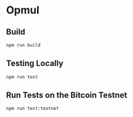 # Opmul

## Build

```sh
npm run build
```

## Testing Locally

```sh
npm run test
```

## Run Tests on the Bitcoin Testnet

```sh
npm run test:testnet
```
